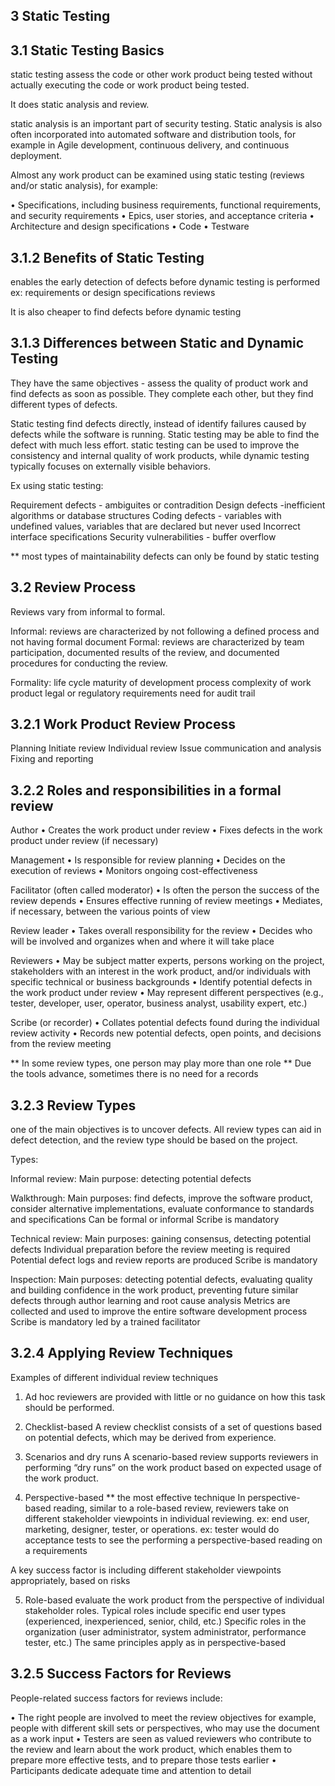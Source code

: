 ## 3 Static Testing

## 3.1 Static Testing Basics

static testing assess the code or other work product being tested without actually executing the code or work product being tested.

It does static analysis and review.

static analysis is an important part of security testing. 
Static analysis is also often incorporated into automated software and distribution tools, for example in Agile development, continuous delivery, and continuous deployment.


Almost any work product can be examined using static testing (reviews and/or static analysis), for
example:

• Specifications, including business requirements, functional requirements, and security
requirements
• Epics, user stories, and acceptance criteria
• Architecture and design specifications
• Code
• Testware


## 3.1.2 Benefits of Static Testing

enables the early detection of defects before dynamic testing is performed
ex:  requirements or design specifications reviews

It is also cheaper to find defects before dynamic testing



## 3.1.3 Differences between Static and Dynamic Testing

They have the same objectives - assess the quality of product work and find defects as soon as possible. They complete each other, but they find different types of defects.

Static testing find defects directly, instead of identify failures caused by defects while the software is running. 
Static testing may be able to find the defect with much less effort.
static testing can be used to improve the consistency and internal quality of work products, while dynamic testing typically focuses on externally visible behaviors.


Ex using static testing:

Requirement defects - ambiguites or contradition
Design defects -inefficient algorithms or database structures
Coding defects - variables with undefined values, variables that are declared but never used
Incorrect interface specifications
Security vulnerabilities - buffer overflow

** most types of maintainability defects can only be found by static testing



## 3.2 Review Process

Reviews vary from informal to formal.

Informal: reviews are characterized by not following a defined process and not having formal document
Formal: reviews are characterized by team participation, documented results of the review, and documented procedures for conducting the review.


Formality: 
	life cycle
	maturity of development process
	complexity of work product
	legal or regulatory requirements
	need for audit trail
	
	
## 3.2.1 Work Product Review Process	

Planning
Initiate review
Individual review
Issue communication and analysis
Fixing and reporting


## 3.2.2 Roles and responsibilities in a formal review

Author
• Creates the work product under review
• Fixes defects in the work product under review (if necessary)

Management
• Is responsible for review planning
• Decides on the execution of reviews
• Monitors ongoing cost-effectiveness

Facilitator (often called moderator)
• Is often the person the success of the review depends
• Ensures effective running of review meetings
• Mediates, if necessary, between the various points of view

Review leader
• Takes overall responsibility for the review
• Decides who will be involved and organizes when and where it will take place

Reviewers
• May be subject matter experts, persons working on the project, stakeholders with an interest in
the work product, and/or individuals with specific technical or business backgrounds
• Identify potential defects in the work product under review
• May represent different perspectives (e.g., tester, developer, user, operator, business analyst,
usability expert, etc.)

Scribe (or recorder)
• Collates potential defects found during the individual review activity
• Records new potential defects, open points, and decisions from the review meeting


** In some review types, one person may play more than one role
** Due the tools advance, sometimes there is no need for a records


## 3.2.3 Review Types

one of the main objectives is to uncover defects. 
All review types can aid in defect detection, and the review type should be based on the project.


Types:

Informal review: 
	Main purpose: detecting potential defects



Walkthrough:
	Main purposes: find defects, improve the software product, consider alternative implementations, evaluate 		conformance to standards and specifications
	Can be formal or informal
	Scribe is mandatory



Technical review:
	Main purposes: gaining consensus, detecting potential defects
	Individual preparation before the review meeting is required
	Potential defect logs and review reports are produced
	Scribe is mandatory

	
Inspection: 
	Main purposes: detecting potential defects, evaluating quality and building confidence in the work
product, preventing future similar defects through author learning and root cause analysis
	Metrics are collected and used to improve the entire software development process
	Scribe is mandatory
	led by a trained facilitator



## 3.2.4 Applying Review Techniques

Examples of different individual review techniques

1) Ad hoc
	reviewers are provided with little or no guidance on how this task should be performed.
	
2) Checklist-based
	A review checklist consists of a set of questions based on potential defects, which may be derived from experience.
	
3) Scenarios and dry runs
	A scenario-based review supports reviewers in performing “dry runs” on the work product based on expected usage of the work product.
	

4) Perspective-based ** the most effective technique
	In perspective-based reading, similar to a role-based review, reviewers take on different stakeholder viewpoints in individual reviewing.
	ex: end user, marketing, designer, tester, or operations.
	ex: tester would do acceptance tests to see the performing a perspective-based reading on a requirements
	
A key success factor is including different stakeholder viewpoints appropriately, based on risks

5) Role-based
	evaluate the work product from the perspective of individual stakeholder roles. 
	Typical roles include specific end user types (experienced, inexperienced, senior, child, etc.)
	Specific roles in the organization (user administrator, system administrator, performance tester, etc.)
	The same principles apply as in perspective-based
	
## 3.2.5 Success Factors for Reviews

People-related success factors for reviews include:

• The right people are involved to meet the review objectives
	for example, people with different skill sets or perspectives, who may use the document as a work input
• Testers are seen as valued reviewers who contribute to the review and learn about the work product, which enables them to prepare more effective tests, and to prepare those tests earlier
• Participants dedicate adequate time and attention to detail
